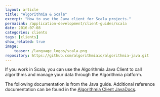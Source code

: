```yaml
---
layout: article
title: "Algorithmia & Scala"
excerpt: "How to use the Java client for Scala projects."
permalink: /application-development/client-guides/scala
date: 2016-07-08
categories: clients
tags: [clients]
show_related: true
image:
    teaser: /language_logos/scala.png
repository: https://github.com/algorithmiaio/algorithmia-java.git
---
```


If you work in Scala, you can use the Algorithmia Java Client
to call algorithms and manage your data through the Algorithmia platform.

The following documentation is from the Java guide.
Additional reference documentation can be found in the [Algorithmia Client JavaDocs](http://www.javadoc.io/doc/com.algorithmia/algorithmia-client).